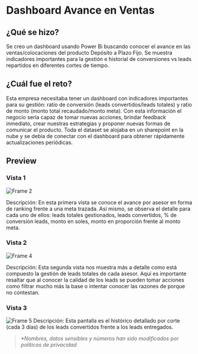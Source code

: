 # Dashboard Avance en Ventas

## **¿Qué se hizo?** 
Se creo un dashboard usando Power Bi buscando conocer el avance en las ventas/colocaciones del producto Depósito a Plazo Fijo. Se muestra indicadores importantes para la gestión e historial de conversiones vs leads repartidos en diferentes cortes de tiempo.
## **¿Cuál fue el reto?**
Esta empresa necesitaba tener un dashboard con indicadores importantes para su gestión: ratio de conversión (leads convertidos/leads totales) y ratio de monto (monto total recaudado/monto meta). Con esta información el negocio sería capaz de tomar nuevas acciones, brindar feedback inmediato, crear nuestras estrategias y proponer nuevas formas de comunicar el producto. Toda el dataset se alojaba en un sharepoint en la nube y se debía de conectar con el dashboard para obtener rápidamente actualizaciones periódicas.
## **Preview**
### Vista 1

![Frame 2](https://github.com/renzo-plasencia/dashboard-ventas-avance/assets/148007927/fc928647-63f4-4e5c-a03d-262fd70878c9)

Descripción: En esta primera vista se conoce el avance por asesor en forma de ranking frente a una meta trazada. Así mismo, se observa el detalle para cada uno de ellos: leads totales gestionados, leads convertidos, % de conversión leads, monto en soles, monto en proporción frente al monto meta.

### Vista 2
![Frame 4](https://github.com/renzo-plasencia/dashboard-ventas-avance/assets/148007927/4ec97531-4f9d-47e8-9e08-1230cc6d81fd)

Descripción: Esta segunda vista nos muestra más a detalle como está compuesto la gestión de leads totales de cada asesor. Aquí es importante resaltar que al conocer la calidad de los leads se pueden tomar acciones como filtrar mucho más la base o intentar conocer las razones de porque no contestan.

### Vista 3
![Frame 5](https://github.com/renzo-plasencia/dashboard-ventas-avance/assets/148007927/9bd29c41-f92e-413a-91d9-03557284f0e0)
Descripción: Esta pantalla es el histórico detallado por corte (cada 3 días) de los leads convertidos frente a los leads entregados.

> _*Nombres, datos sensibles y números han sido modificados por políticas de privacidad_
